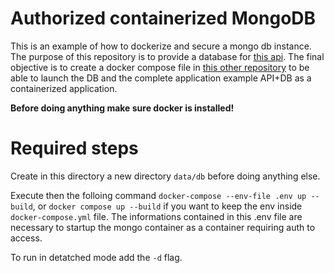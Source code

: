 # Authorized containerized MongoDB
This is an example of how to dockerize and secure a mongo db instance.
The purpose of this repository is to provide a database for [this api](https://github.com/cedrata/fastapi-auth-template). The final objective is to create a docker compose file in [this other repository](https://github.com/cedrata/composer-template) to be able to launch the DB and the complete application example API+DB as a containerized application.

**Before doing anything make sure docker is installed!**

# Required steps
Create in this directory a new directory ```data/db``` before doing anything else.

Execute then the folloing command ```docker-compose --env-file .env up --build```, or ```docker compose up --build``` if you want to keep the env inside ```docker-compose.yml``` file. The informations contained in this .env file are necessary to startup the mongo container as a container requiring auth to access.

To run in detatched mode add the ```-d``` flag.